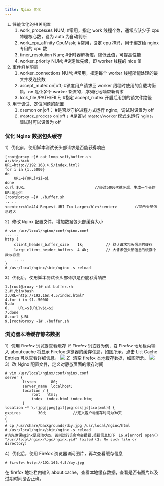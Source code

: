 ```yaml
---
title: Nginx 优化
---
```


1. 性能优化的相关配置
   1. work_processes NUM; #常用，指定 work 线程个数，通常应该少于 cpu 物理核心数，设为 auto 为自动判断
   2. work_cpu_affinity CpuMask; #常用，设定 cpu 掩码，用于绑定给 nginx 专用的 cpu 数
   3. timer_resolution Num; #计时器解析度，降低此值，可提高性能
   4. worker_priority NUM; #设定优先级，即 worker 线程的 nice 值
2. 事件相关配置
   1. worker_connections NUM; #常用，指定每个 worker 线程所能处理的最大并发连接数
   2. accept_mutex on|off; #调度用户请求至 worker 线程时使用的负载均衡锁。on 是让多个 worker 轮流的，序列化地响应新请求
   3. lock_file /PATH/FILE; #指定 accept_mutex 开启后用到的锁文件路径
3. 用于调试、定位问题的配置
   1. daemon on|off； #是否以守护进程方式运行 nginx，调试时设置为 off
   2. master_process on|off； #是否以 master/worker 模式来运行 ngins，调试时可以设置为 off

###

### 优化 Nginx 数据包头缓存

1）优化前，使用脚本测试长头部请求是否能获得响应

    [root@proxy ~]# cat lnmp_soft/buffer.sh
    #!/bin/bash
    URL=http://192.168.4.5/index.html?
    for i in {1..5000}
    do
        URL=${URL}v$i=$i
    done
    curl $URL                                //经过5000次循环后，生成一个长的URL地址栏
    [root@proxy ~]# ./buffer.sh
    .. ..
    <center><h1>414 Request-URI Too Large</h1></center>        //提示头部信息过大

2）修改 Nginx 配置文件，增加数据包头部缓存大小

```nginx
# vim /usr/local/nginx/conf/nginx.conf
... ..
http {
    client_header_buffer_size    1k;          // 默认请求包头信息的缓存
    large_client_header_buffers  4 4k;        // 大请求包头部信息的缓存个数与容量
    .. ..
}
# /usr/local/nginx/sbin/nginx -s reload
```

3）优化后，使用脚本测试长头部请求是否能获得响应

    1.[root@proxy ~]# cat buffer.sh
    2.#!/bin/bash
    3.URL=http://192.168.4.5/index.html?
    4.for i in {1..5000}
    5.do
    6.    URL=${URL}v$i=$i
    7.done
    8.curl $URL
    9.[root@proxy ~]# ./buffer.sh

### 浏览器本地缓存静态数据

1）使用 Firefox 浏览器查看缓存
以 Firefox 浏览器为例，在 Firefox 地址栏内输入 about:cache 将显示 Firefox 浏览器的缓存信息，如图所示，点击 List Cache Entries 可以查看详细信息。
![](https://notes-learning.oss-cn-beijing.aliyuncs.com/bzuh2e/1621231619142-0d5c79d5-689e-48b4-9b82-2e6fd6450a02.webp)
2）清空 firefox 本地缓存数据，如图所示。
![](https://notes-learning.oss-cn-beijing.aliyuncs.com/bzuh2e/1621231619179-e56a8fb4-8a7c-4e06-afe1-6bb66fe30d1b.webp)
3）改 Nginx 配置文件，定义对静态页面的缓存时间

    # vim /usr/local/nginx/conf/nginx.conf
    server {
            listen       80;
            server_name  localhost;
            location / {
                root   html;
                index  index.html index.htm;
            }
    location ~* \.(jpg|jpeg|gif|png|css|js|ico|xml)$ {
    expires        30d;            //定义客户端缓存时间为30天
    }
    }
    # cp /usr/share/backgrounds/day.jpg /usr/local/nginx/html
    # /usr/local/nginx/sbin/nginx -s reload
    #请先确保nginx是启动状态，否则运行该命令会报错,报错信息如下：16.#[error] open() "/usr/local/nginx/logs/nginx.pid" failed (2: No such file or directory)

4）优化后，使用 Firefox 浏览器访问图片，再次查看缓存信息

    # firefox http://192.168.4.5/day.jpg

在 firefox 地址栏内输入 about:cache，查看本地缓存数据，查看是否有图片以及过期时间是否正确。
